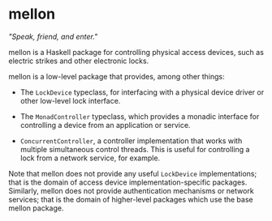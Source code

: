 # mellon

<em>"Speak, friend, and enter."</em>

mellon is a Haskell package for controlling physical access devices,
such as electric strikes and other electronic locks.

mellon is a low-level package that provides, among other things:

* The <code>LockDevice</code> typeclass, for interfacing with a
physical device driver or other low-level lock interface.

* The <code>MonadController</code> typeclass, which provides a monadic
interface for controlling a device from an application or service.

* <code>ConcurrentController</code>, a controller implementation that
  works with multiple simultaneous control threads. This is useful for
  controlling a lock from a network service, for example.

Note that mellon does not provide any useful <code>LockDevice</code>
implementations; that is the domain of access device
implementation-specific packages. Similarly, mellon does not provide
authentication mechanisms or network services; that is the domain of
higher-level packages which use the base mellon package.

